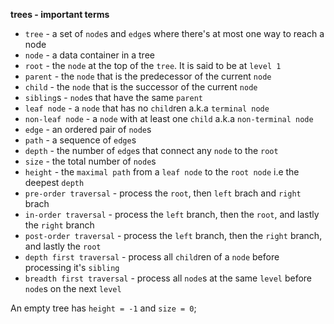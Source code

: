 **trees - important terms**

- `tree` - a set of `node`s and `edge`s where there's at most one way to reach a node
- `node` - a data container in a tree
- `root` - the `node` at the top of the `tree`. It is said to be at `level 1`
- `parent` - the `node` that is the predecessor of the current `node`
- `child` - the `node` that is the successor of the current `node`
- `sibling`s - `node`s that have the same `parent`
- `leaf node` - a `node` that has no `child`ren a.k.a `terminal node`
- `non-leaf node` - a `node` with at least one `child` a.k.a `non-terminal node`
- `edge` - an ordered pair of `node`s
- `path` - a sequence of `edge`s
- `depth` - the number of `edge`s that connect any `node` to the `root`
- `size` - the total number of `node`s
- `height` - the `maximal path` from a `leaf node` to the `root node` i.e the deepest `depth`
- `pre-order traversal` - process the `root`, then `left` brach and `right` brach
- `in-order traversal` - process the `left` branch, then the `root`, and lastly the `right` branch
- `post-order traversal` - process the `left` branch, then the `right` branch, and lastly the `root`
- `depth first traversal` - process all `child`ren of a `node` before processing it's `sibling`
- `breadth first traversal` - process all `node`s at the same `level` before `node`s on the next `level`

An empty tree has `height = -1` and `size = 0`;
